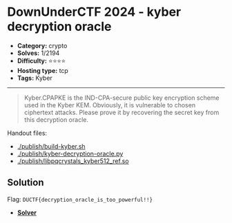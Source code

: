 # DownUnderCTF 2024 - kyber decryption oracle

- **Category:** crypto
- **Solves:** 1/2194
- **Difficulty:** ⭐️⭐️⭐️⭐️
- **Hosting type:** tcp
- **Tags:** Kyber

---

> Kyber.CPAPKE is the IND-CPA-secure public key encryption scheme used in the Kyber KEM. Obviously, it is vulnerable to chosen ciphertext attacks. Please prove it by recovering the secret key from this decryption oracle.


Handout files:

- [./publish/build-kyber.sh](./publish/build-kyber.sh)
- [./publish/kyber-decryption-oracle.py](./publish/kyber-decryption-oracle.py)
- [./publish/libpqcrystals_kyber512_ref.so](./publish/libpqcrystals_kyber512_ref.so)

## Solution

Flag: `DUCTF{decryption_oracle_is_too_powerful!!}`


- [**Solver**](./solve/solv.sage)



